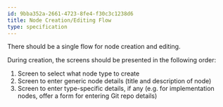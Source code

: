 ```yaml
---
id: 9bba352a-2661-4723-8fe4-f30c3c1238d6
title: Node Creation/Editing Flow
type: specification
---
```


There should be a single flow for node creation and editing.

During creation, the screens should be presented in the following order:

1. Screen to select what node type to create
2. Screen to enter generic node details (title and description of node)
3. Screen to enter type-specific details, if any (e.g. for implementation nodes, offer a form for entering Git repo details)
